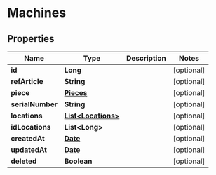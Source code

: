 # Machines

## Properties
Name | Type | Description | Notes
------------ | ------------- | ------------- | -------------
**id** | **Long** |  |  [optional]
**refArticle** | **String** |  |  [optional]
**piece** | [**Pieces**](Pieces.md) |  |  [optional]
**serialNumber** | **String** |  |  [optional]
**locations** | [**List&lt;Locations&gt;**](Locations.md) |  |  [optional]
**idLocations** | **List&lt;Long&gt;** |  |  [optional]
**createdAt** | [**Date**](Date.md) |  |  [optional]
**updatedAt** | [**Date**](Date.md) |  |  [optional]
**deleted** | **Boolean** |  |  [optional]
